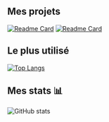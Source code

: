 ## Mes projets

[![Readme Card](https://github-readme-stats.vercel.app/api/pin/?username=DevLogsan&repo=Atlantik&show_icons=true&theme=radical)](https://github.com/DevLogsan/Atlantik)
[![Readme Card](https://github-readme-stats.vercel.app/api/pin/?username=DevLogsan&repo=sc-micro&show_icons=true&theme=radical)](https://github.com/DevLogsan/WindowsFormsProjectAtlantik)

## Le plus utilisé

[![Top Langs](https://github-readme-stats.vercel.app/api/top-langs/?username=DevLogsan&show_icons=true&theme=radical)](https://github.com/DevLogsan/README.md)

## Mes stats 📊

![GitHub stats](https://github-readme-stats.vercel.app/api?username=DevLogsan&show_icons=true&theme=radical)
